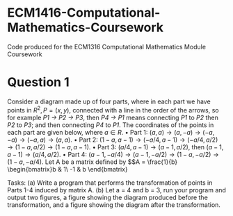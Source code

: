 # ECM1416-Computational-Mathematics-Coursework

Code produced for the ECM1316 Computational Mathematics Module Coursework

# Question 1
Consider a diagram made up of four parts, where in each part we have points in $R^2,P=(x,y)$,
connected with a line in the order of the arrows, so for example
*P1 → P2 → P3*, then *P4 → P1*
means connecting *P1* to *P2* then *P2* to *P3*; and then connecting *P4* to *P1*. The coordinates of the points in each part
are given below, where $a∈R$.
• Part 1: $(a,a)→(a,−a)→(−a,−a)→(−a,a)→(a,a)$.
• Part 2: $(1−a,a−1)→(−a/4,a−1)→(−a/4,a/2)→(1−a,a/2)→(1−a,a−1)$.
• Part 3: $(a/4,a−1)→(a−1,a/2)$, then $(a−1,a−1)→(a/4,a/2)$.
• Part 4: $(a−1,−a/4)→(a−1,−a/2)→(1−a,−a/2)→(1−a,−a/4)$.
Let A be a matrix defined by
$$A = \frac{1}{b} \begin{bmatrix}b & 1\\
-1 & b \end{bmatrix}

Tasks:
(a) Write a program that performs the transformation of points in Parts 1-4 induced by matrix A.
(b) Let a = 4 and b = 3, run your program and output two figures, a figure showing the diagram produced before
the transformation, and a figure showing the diagram after the transformation.
